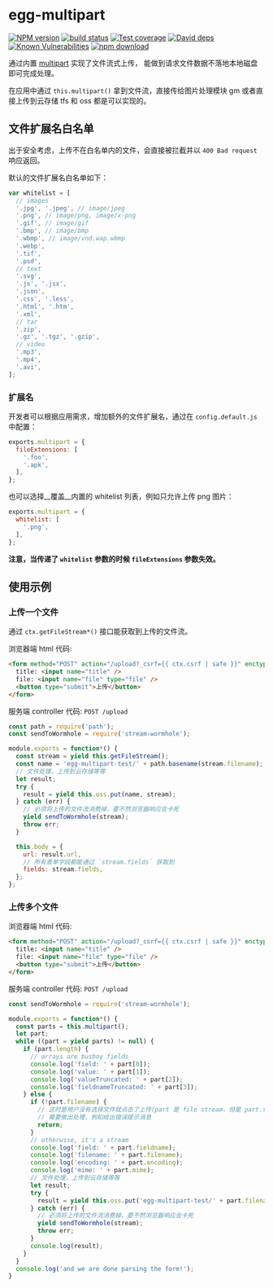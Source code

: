 # egg-multipart

[![NPM version][npm-image]][npm-url]
[![build status][travis-image]][travis-url]
[![Test coverage][codecov-image]][codecov-url]
[![David deps][david-image]][david-url]
[![Known Vulnerabilities][snyk-image]][snyk-url]
[![npm download][download-image]][download-url]

[npm-image]: https://img.shields.io/npm/v/egg-multipart.svg?style=flat-square
[npm-url]: https://npmjs.org/package/egg-multipart
[travis-image]: https://img.shields.io/travis/eggjs/egg-multipart.svg?style=flat-square
[travis-url]: https://travis-ci.org/eggjs/egg-multipart
[codecov-image]: https://codecov.io/github/eggjs/egg-multipart/coverage.svg?branch=master
[codecov-url]: https://codecov.io/github/eggjs/egg-multipart?branch=master
[david-image]: https://img.shields.io/david/eggjs/egg-multipart.svg?style=flat-square
[david-url]: https://david-dm.org/eggjs/egg-multipart
[snyk-image]: https://snyk.io/test/npm/egg-multipart/badge.svg?style=flat-square
[snyk-url]: https://snyk.io/test/npm/egg-multipart
[download-image]: https://img.shields.io/npm/dm/egg-multipart.svg?style=flat-square
[download-url]: https://npmjs.org/package/egg-multipart

通过内置 [multipart](https://github.com/cojs/multipart) 实现了文件流式上传，
能做到请求文件数据不落地本地磁盘即可完成处理。

在应用中通过 `this.multipart()` 拿到文件流，直接传给图片处理模块 gm 或者直接上传到云存储 tfs 和 oss 都是可以实现的。

## 文件扩展名白名单

出于安全考虑，上传不在白名单内的文件，会直接被拦截并以 `400 Bad request` 响应返回。

默认的文件扩展名白名单如下：

```js
var whitelist = [
  // images
  '.jpg', '.jpeg', // image/jpeg
  '.png', // image/png, image/x-png
  '.gif', // image/gif
  '.bmp', // image/bmp
  '.wbmp', // image/vnd.wap.wbmp
  '.webp',
  '.tif',
  '.psd',
  // text
  '.svg',
  '.js', '.jsx',
  '.json',
  '.css', '.less',
  '.html', '.htm',
  '.xml',
  // tar
  '.zip',
  '.gz', '.tgz', '.gzip',
  // video
  '.mp3',
  '.mp4',
  '.avi',
];
```

### 扩展名

开发者可以根据应用需求，增加额外的文件扩展名，通过在 `config.default.js` 中配置：

```js
exports.multipart = {
  fileExtensions: [
    '.foo',
    '.apk',
  ],
};
```

也可以选择__覆盖__内置的 whitelist 列表，例如只允许上传 png 图片：

```js
exports.multipart = {
  whitelist: [
    '.png',
  ],
};
```

__注意，当传递了 `whitelist` 参数的时候 `fileExtensions` 参数失效。__

## 使用示例

### 上传一个文件

通过 `ctx.getFileStream*()` 接口能获取到上传的文件流。

浏览器端 html 代码:

```html
<form method="POST" action="/upload?_csrf={{ ctx.csrf | safe }}" enctype="multipart/form-data">
  title: <input name="title" />
  file: <input name="file" type="file" />
  <button type="submit">上传</button>
</form>
```

服务端 controller 代码: `POST /upload`

```js
const path = require('path');
const sendToWormhole = require('stream-wormhole');

module.exports = function*() {
  const stream = yield this.getFileStream();
  const name = 'egg-multipart-test/' + path.basename(stream.filename);
  // 文件处理，上传到云存储等等
  let result;
  try {
    result = yield this.oss.put(name, stream);
  } catch (err) {
    // 必须将上传的文件流消费掉，要不然浏览器响应会卡死
    yield sendToWormhole(stream);
    throw err;
  }

  this.body = {
    url: result.url,
    // 所有表单字段都能通过 `stream.fields` 获取到
    fields: stream.fields,
  };
};
```

### 上传多个文件

浏览器端 html 代码:

```html
<form method="POST" action="/upload?_csrf={{ ctx.csrf | safe }}" enctype="multipart/form-data">
  title: <input name="title" />
  file: <input name="file" type="file" />
  <button type="submit">上传</button>
</form>
```

服务端 controller 代码: `POST /upload`

```js
const sendToWormhole = require('stream-wormhole');

module.exports = function*() {
  const parts = this.multipart();
  let part;
  while ((part = yield parts) != null) {
    if (part.length) {
      // arrays are busboy fields
      console.log('field: ' + part[0]);
      console.log('value: ' + part[1]);
      console.log('valueTruncated: ' + part[2]);
      console.log('fieldnameTruncated: ' + part[3]);
    } else {
      if (!part.filename) {
        // 这时是用户没有选择文件就点击了上传(part 是 file stream，但是 part.filename 为空)
        // 需要做出处理，例如给出错误提示消息
        return;
      }
      // otherwise, it's a stream
      console.log('field: ' + part.fieldname);
      console.log('filename: ' + part.filename);
      console.log('encoding: ' + part.encoding);
      console.log('mime: ' + part.mime);
      // 文件处理，上传到云存储等等
      let result;
      try {
        result = yield this.oss.put('egg-multipart-test/' + part.filename, part);
      } catch (err) {
        // 必须将上传的文件流消费掉，要不然浏览器响应会卡死
        yield sendToWormhole(stream);
        throw err;
      }
      console.log(result);
    }
  }
  console.log('and we are done parsing the form!');
}
```